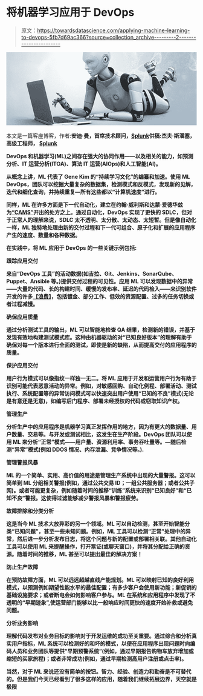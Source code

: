 # 将机器学习应用于 DevOps

> 原文：<https://towardsdatascience.com/applying-machine-learning-to-devops-5fb7d69ac366?source=collection_archive---------2----------------------->

![](img/d399820bd2687ec740c0e0f7a3067148.png)

本文是一篇客座博客，作者:**安迪·曼，首席技术顾问，**[**Splunk**](https://www.splunk.com/)**供稿:杰夫·斯潘塞，高级工程师， [**Splunk**](https://www.splunk.com/)**

**DevOps 和机器学习(ML)之间存在强大的协同作用——以及相关的能力，如预测分析、IT 运营分析(ITOA)、算法 IT 运营(AIOps)和人工智能(AI)。**

**从概念上讲，ML 代表了 Gene Kim 的“持续学习文化”的编纂和加速。使用 ML DevOps，团队可以挖掘大量复杂的数据集，检测模式和反模式，发现新的见解，迭代和细化查询，并持续重复—所有这些都以“计算机速度”进行。**

**同样，ML 在许多方面是下一代自动化，建立在约翰·威利斯和达蒙·爱德华兹为[“CAMS”](http://devopsdictionary.com/wiki/CAMS)开出的处方之上。通过自动化，DevOps 实现了更快的 SDLC，但对于正常人的理解来说，SDLC 太不透明、太分散、太动态、太短暂。但是像自动化一样，ML 独特地处理由新的交付过程和下一代可组合、原子化和扩展的应用程序产生的速度、数量和各种数据。**

****在实践中，将 ML 应用于 DevOps 的一些关键示例包括:****

****跟踪应用交付****

**来自“DevOps 工具”的活动数据(如吉拉、Git、Jenkins、SonarQube、Puppet、Ansible 等。)提供交付过程的可见性。应用 ML 可以发现数据中的异常——大量的代码、长的构建时间、缓慢的发布率、延迟的代码检入——来识别软件开发的许多[【浪费】](https://codepunk.io/the-seven-wastes-of-software-development/)，包括镀金、部分工作、低效的资源配置、过多的任务切换或者过程减慢。**

****确保应用质量****

**通过分析测试工具的输出，ML 可以智能地检查 QA 结果，检测新的错误，并基于发现有效地构建测试模式库。这种由机器驱动的对“已知良好版本”的理解有助于确保对每一个版本进行全面的测试，即使是新的缺陷，从而提高交付的应用程序的质量。**

****保护应用交付****

**用户行为模式可以像指纹一样独一无二。将 ML 应用于开发和运营用户行为有助于识别可能代表恶意活动的异常。例如，对敏感回购、自动化例程、部署活动、测试执行、系统配置等的异常访问模式可以快速突出用户使用“已知的不良”模式(无论是有意还是无意)，如编写后门程序、部署未经授权的代码或窃取知识产权。**

****管理生产****

**分析生产中的应用程序是机器学习真正发挥作用的地方，因为有更大的数据量、用户数量、交易等。与开发或测试相比，这发生在生产阶段。DevOps 团队可以使用 ML 来分析“正常”模式——用户量、资源利用率、事务吞吐量等。—随后检测“异常”模式(例如 DDOS 情况、内存泄漏、竞争情况等。).**

****管理警报风暴****

**ML 的一个简单、实用、高价值的用途是管理生产系统中出现的大量警报。这可以简单到 ML 分组相关警报(例如，通过公共交易 ID；一组公共服务器；或者公共子网)。或者可能更复杂，例如随着时间的推移“训练”系统来识别“已知良好”和“已知不良”警报。这使得过滤能够减少警报风暴和警报疲劳。**

****故障排除和分类分析****

**这是当今 ML 技术大放异彩的另一个领域。ML 可以自动检测，甚至开始智能分类“已知问题”，甚至一些未知问题。例如，ML 工具可以检测“正常”处理中的异常，然后进一步分析发布日志，将这个问题与新的配置或部署相关联。其他自动化工具可以使用 ML 来提醒操作，打开票证(或聊天窗口)，并将其分配给正确的资源。随着时间的推移，ML 甚至可以提出最佳的解决方案！**

****防止生产故障****

**在预防故障方面，ML 可以远远超越直线产能规划。ML 可以映射已知的良好利用模式，以预测例如期望性能水平的最佳配置；有多少客户会使用新功能；新促销的基础设施要求；或者断电会如何影响客户参与。ML 在系统和应用程序中发现了不透明的“早期迹象”,使运营部门能够以比一般响应时间更快的速度开始补救或避免问题。**

****分析业务影响****

**理解代码发布对业务目标的影响对于开发运维的成功至关重要。通过综合和分析真实用户指标，ML 系统可以检测好的和坏的模式，以便在应用程序出现问题时向编码人员和业务团队等提供“早期预警系统”(例如，通过早期报告购物车放弃增加或缩短的买家旅程)；或者非常成功(例如，通过早期检测高用户注册或点击率)。**

**当然，对于 ML 来说还没有简单的按钮。智力、经验、创造力和勤奋是不可替代的。但是我们今天已经看到了很多这样的应用，随着我们继续拓展边界，天空就是极限**